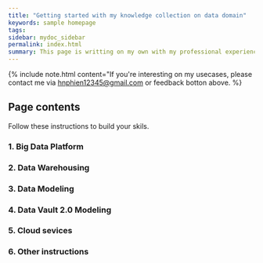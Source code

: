 ```yaml
---
title: "Getting started with my knowledge collection on data domain"
keywords: sample homepage
tags: 
sidebar: mydoc_sidebar
permalink: index.html
summary: This page is writting on my own with my professional experience. Some of them is referenced from multiple of sources, it will be noted.
---
```


{% include note.html content="If you're interesting on my usecases, please contact me via hnphien12345@gmail.com or feedback botton above. %}

## Page contents

Follow these instructions to build your skils.

### 1. Big Data Platform

### 2. Data Warehousing

### 3. Data Modeling

### 4. Data Vault 2.0 Modeling

### 5. Cloud sevices

### 6. Other instructions

